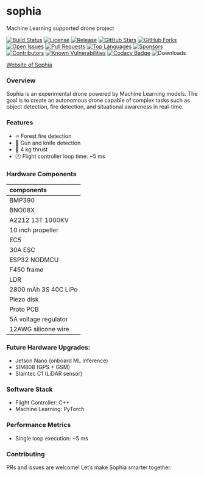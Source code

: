 # sophia  
Machine Learning supported drone project  



[![Build Status](https://img.shields.io/github/actions/workflow/status/tunahanfaruk/sophia/main.yml)](https://github.com/tunahanfaruk/sophia/actions)
[![License](https://img.shields.io/github/license/tunahanfaruk/sophia)](https://github.com/tunahanfaruk/sophia/blob/main/LICENSE)
[![Release](https://img.shields.io/github/v/release/tunahanfaruk/sophia)](https://github.com/tunahanfaruk/sophia/releases)
[![GitHub Stars](https://img.shields.io/github/stars/tunahanfaruk/sophia?style=social)](https://github.com/tunahanfaruk/sophia/stargazers)
[![GitHub Forks](https://img.shields.io/github/forks/tunahanfaruk/sophia?style=social)](https://github.com/tunahanfaruk/sophia/network/members)
[![Open Issues](https://img.shields.io/github/issues/tunahanfaruk/sophia)](https://github.com/tunahanfaruk/sophia/issues)
[![Pull Requests](https://img.shields.io/github/issues-pr/tunahanfaruk/sophia)](https://github.com/tunahanfaruk/sophia/pulls)
[![Top Languages](https://img.shields.io/github/languages/top/tunahanfaruk/sophia)](https://github.com/tunahanfaruk/sophia)
[![Sponsors](https://img.shields.io/github/sponsors/tunahanfaruk)](https://github.com/sponsors/tunahanfaruk)
[![Contributors](https://img.shields.io/github/contributors/tunahanfaruk/sophia)](https://github.com/tunahanfaruk/sophia/graphs/contributors)
[![Known Vulnerabilities](https://snyk.io/test/github/tunahanfaruk/sophia/badge.svg)](https://snyk.io/test/github/tunahanfaruk/sophia)
[![Codacy Badge](https://app.codacy.com/project/badge/Grade/c4c00161f93741ab9a7ec89f108db3ed)](https://app.codacy.com/gh/tunahanfaruk/sophia/dashboard?utm_source=gh&utm_medium=referral&utm_content=&utm_campaign=Badge_grade)
![Downloads](https://img.shields.io/github/downloads/tunahanfaruk/sophia/total?style=flat-square)




[Website of Sophia](https://tunahanfaruk.github.io/sophia/Web_Site/index.html)


### Overview
Sophia is an experimental drone powered by Machine Learning models. The goal is to create an autonomous drone capable of complex tasks such as object detection, fire detection, and situational awareness in real-time.

### Features
* 🔥 Forest fire detection
* 🔫 Gun and knife detection
* 🚀 4 kg thrust
* 🕐 Flight controller loop time: ~5 ms

### Hardware Components
| components |
|:----|
|BMP390|
|BNO08X|
|A2212 13T 1000KV|
|10 inch propeller|
|EC5|
|30A ESC|
|ESP32 NODMCU|
|F450 frame|
|LDR|
|2800 mAh 3S 40C LiPo|
|Piezo disk|
|Proto PCB|
|5A voltage regulator|
|12AWG silicone wire|

### Future Hardware Upgrades:
* Jetson Nano (onboard ML inference)
* SIM808 (GPS + GSM)
* Slamtec C1 (LiDAR sensor)

### Software Stack
* Flight Controller: C++ 
* Machine Learning: PyTorch 

### Performance Metrics
* Single loop execution: ~5 ms

### Contributing
PRs and issues are welcome! Let’s make Sophia smarter together.
